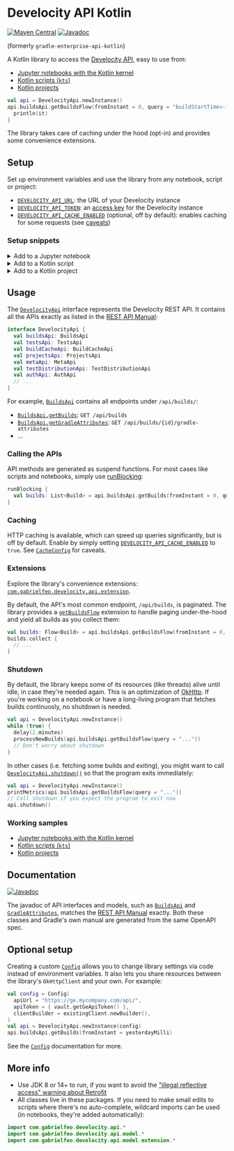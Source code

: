 # Develocity API Kotlin

[![Maven Central](https://img.shields.io/badge/Maven%20Central-2024.1.0-blue)][14]
[![Javadoc](https://img.shields.io/badge/Javadoc-2024.1.0-orange)][7]

(formerly `gradle-enterprise-api-kotlin`)

A Kotlin library to access the [Develocity API][1], easy to use from:

- [Jupyter notebooks with the Kotlin kernel][29]
- [Kotlin scripts (`kts`)][27]
- [Kotlin projects][28]

```kotlin
val api = DevelocityApi.newInstance()
api.buildsApi.getBuildsFlow(fromInstant = 0, query = "buildStartTime<-1d").forEach {
  println(it)
}
```

The library takes care of caching under the hood (opt-in) and provides some convenience extensions.

## Setup

Set up environment variables and use the library from any notebook, script or project:

- [`DEVELOCITY_API_URL`][16]: the URL of your Develocity instance
- [`DEVELOCITY_API_TOKEN`][17]: an [access key][31] for the Develocity instance
- [`DEVELOCITY_API_CACHE_ENABLED`][12] (optional, off by default): enables caching for some
  requests (see [caveats][13])

### Setup snippets

<details>
  <summary>Add to a Jupyter notebook</summary>

```
%useLatestDescriptors
%use develocity-api-kotlin(version=2024.1.0)
```

</details>

<details>
  <summary>Add to a Kotlin script</summary>

```kotlin
@file:DependsOn("com.gabrielfeo:develocity-api-kotlin:2024.1.0")
```

</details>

<details>
  <summary>Add to a Kotlin project</summary>

```kotlin
dependencies {
  implementation("com.gabrielfeo:develocity-api-kotlin:2024.1.0")
}
```

</details>

## Usage

The [`DevelocityApi`][9] interface represents the Develocity REST API. It contains
all the APIs exactly as listed in the [REST API Manual][5]:

```kotlin
interface DevelocityApi {
  val buildsApi: BuildsApi
  val testsApi: TestsApi
  val buildCacheApi: BuildCacheApi
  val projectsApi: ProjectsApi
  val metaApi: MetaApi
  val testDistributionApi: TestDistributionApi
  val authApi: AuthApi
  // ...
}
```

For example, [`BuildsApi`][20] contains all endpoints under `/api/builds/`:

- [`BuildsApi.getBuilds`][21]: `GET /api/builds`
- [`BuildsApi.getGradleAttributes`][22]: `GET /api/builds/{id}/gradle-attributes`
- ...

### Calling the APIs

API methods are generated as suspend functions.
For most cases like scripts and notebooks, simply use [runBlocking][30]:

```kotlin
runBlocking {
  val builds: List<Build> = api.buildsApi.getBuilds(fromInstant = 0, query = "...")
}
```

### Caching

HTTP caching is available, which can speed up queries significantly, but is
off by default. Enable by simply setting [`DEVELOCITY_API_CACHE_ENABLED`][12] to `true`. See
[`CacheConfig`][13] for caveats.

### Extensions

Explore the library's convenience extensions:
[`com.gabrielfeo.develocity.api.extension`][25].

By default, the API's most common endpoint, `/api/builds`, is paginated. The library provides a
[`getBuildsFlow`][24] extension to handle paging under-the-hood and yield all builds as you collect
them:

```kotlin
val builds: Flow<Build> = api.buildsApi.getBuildsFlow(fromInstant = 0, query = "...")
builds.collect {
  // ...
}
```

### Shutdown

By default, the library keeps some of its resources (like threads) alive until idle, in
case they're needed again. This is an optimization of [OkHttp][4]. If you're working on a notebook
or have a long-living program that fetches builds continuosly, no shutdown is needed.

```kotlin
val api = DevelocityApi.newInstance()
while (true) {
  delay(2.minutes)
  processNewBuilds(api.buildsApi.getBuildsFlow(query = "..."))
  // Don't worry about shutdown
}
```

In other cases (i.e. fetching some builds and exiting), you might want to call
[`DevelocityApi.shutdown()`][11] so that the program exits immediately:

```kotlin
val api = DevelocityApi.newInstance()
printMetrics(api.buildsApi.getBuildsFlow(query = "..."))
// Call shutdown if you expect the program to exit now
api.shutdown()
```

### Working samples

- [Jupyter notebooks with the Kotlin kernel][29]
- [Kotlin scripts (`kts`)][27]
- [Kotlin projects][28]

## Documentation

[![Javadoc](https://img.shields.io/badge/javadoc-latest-orange)][7]

The javadoc of API interfaces and models, such as [`BuildsApi`][18] and [`GradleAttributes`][19],
matches the [REST API Manual][5] exactly. Both these classes and Gradle's own manual are generated
from the same OpenAPI spec.

## Optional setup

Creating a custom [`Config`][8] allows you to change library settings via code instead of
environment variables. It also lets you share resources between the library's `OkHttpClient` and
your own. For example:

```kotlin
val config = Config(
  apiUrl = "https://ge.mycompany.com/api/",
  apiToken = { vault.getGeApiToken() },
  clientBuilder = existingClient.newBuilder(),
)
val api = DevelocityApi.newInstance(config)
api.buildsApi.getBuilds(fromInstant = yesterdayMilli)
```

See the [`Config`][8] documentation for more.

## More info

- Use JDK 8 or 14+ to run, if you want to avoid the ["illegal reflective access" warning about
  Retrofit][3]
- All classes live in these packages. If you need to make small edits to scripts where there's
  no auto-complete, wildcard imports can be used (in notebooks, they're added automatically):

```kotlin
import com.gabrielfeo.develocity.api.*
import com.gabrielfeo.develocity.api.model.*
import com.gabrielfeo.develocity.api.model.extension.*
```

[1]: https://docs.gradle.com/enterprise/api-manual/
[2]: https://square.github.io/retrofit/
[3]: https://github.com/square/retrofit/issues/3448
[4]: https://github.com/square/retrofit/issues/3144#issuecomment-508300518
[5]: https://docs.gradle.com/enterprise/api-manual/ref/2022.4.html
[6]: https://github.com/OpenAPITools/openapi-generator/blob/master/modules/openapi-generator-gradle-plugin/README.adoc
[7]: https://javadoc.io/doc/com.gabrielfeo/develocity-api-kotlin/2024.1.0/
[8]: https://javadoc.io/doc/com.gabrielfeo/develocity-api-kotlin/2024.1.0/library/com.gabrielfeo.develocity.api/-config/index.html
[9]: https://javadoc.io/doc/com.gabrielfeo/develocity-api-kotlin/2024.1.0/library/com.gabrielfeo.develocity.api/-develocity-api/
[11]: https://javadoc.io/doc/com.gabrielfeo/develocity-api-kotlin/2024.1.0/library/com.gabrielfeo.develocity.api/-develocity-api/shutdown.html
[12]: https://javadoc.io/doc/com.gabrielfeo/develocity-api-kotlin/2024.1.0/library/com.gabrielfeo.develocity.api/-config/-cache-config/cache-enabled.html
[13]: https://javadoc.io/doc/com.gabrielfeo/develocity-api-kotlin/2024.1.0/library/com.gabrielfeo.develocity.api/-config/-cache-config/index.html
[14]: https://central.sonatype.com/artifact/com.gabrielfeo/develocity-api-kotlin/2024.1.0
[16]: https://javadoc.io/doc/com.gabrielfeo/develocity-api-kotlin/2024.1.0/library/com.gabrielfeo.develocity.api/-config/api-url.html
[17]: https://javadoc.io/doc/com.gabrielfeo/develocity-api-kotlin/2024.1.0/library/com.gabrielfeo.develocity.api/-config/api-token.html
[18]: https://javadoc.io/doc/com.gabrielfeo/develocity-api-kotlin/2024.1.0/library/com.gabrielfeo.develocity.api/-builds-api/index.html
[19]: https://javadoc.io/doc/com.gabrielfeo/develocity-api-kotlin/2024.1.0/library/com.gabrielfeo.develocity.api.model/-gradle-attributes/index.html
[20]: https://javadoc.io/doc/com.gabrielfeo/develocity-api-kotlin/2024.1.0/library/com.gabrielfeo.develocity.api/-builds-api/index.html
[21]: https://javadoc.io/doc/com.gabrielfeo/develocity-api-kotlin/2024.1.0/library/com.gabrielfeo.develocity.api/-builds-api/get-builds.html
[22]: https://javadoc.io/doc/com.gabrielfeo/develocity-api-kotlin/2024.1.0/library/com.gabrielfeo.develocity.api/-builds-api/get-gradle-attributes.html
[23]: https://javadoc.io/doc/com.gabrielfeo/develocity-api-kotlin/2024.1.0/library/com.gabrielfeo.develocity.api/-develocity-api/-default-instance/index.html
[24]: https://javadoc.io/doc/com.gabrielfeo/develocity-api-kotlin/2024.1.0/library/com.gabrielfeo.develocity.api.extension/get-builds-flow.html
[25]: https://javadoc.io/doc/com.gabrielfeo/develocity-api-kotlin/2024.1.0/library/com.gabrielfeo.develocity.api.extension/index.html
[26]: https://kotlinlang.org/api/kotlinx.coroutines/kotlinx-coroutines-core/kotlinx.coroutines.flow/-flow/
[27]: ./examples/example-scripts/example-script.main.kts
[28]: ./examples/example-project
[29]: https://nbviewer.org/github/gabrielfeo/develocity-api-kotlin/blob/main/examples/example-notebooks/MostFrequentBuilds.ipynb
[30]: https://kotlinlang.org/api/kotlinx.coroutines/kotlinx-coroutines-core/kotlinx.coroutines/run-blocking.html
[31]: ./docs/AccessKeys.md
[32]: ./examples
